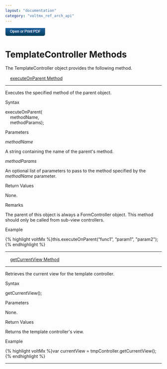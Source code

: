 ```yaml
---
layout: "documentation"
category: "voltmx_ref_arch_api"
---
```

                        

[![](Resources/Images/pdf.png)](http://docs.voltmx.com/9_x_PDFs/iris/voltmx_ref_arch_ap_internali.pdf)


TemplateController Methods
==========================

The TemplateController object provides the following method.

[![Closed](../Skins/Default/Stylesheets/Images/transparent.gif)](javascript:void(0);)[executeOnParent Method](javascript:void(0);) 

* * *

Executes the specified method of the parent object.

Syntax

executeOnParent(  
    methodName,  
    methodParams);

Parameters

_methodName_

A string containing the name of the parent's method.

_methodParams_

An optional list of parameters to pass to the method specified by the _methodName_ parameter.

Return Values

None.

Remarks

The parent of this object is always a FormController object. This method should only be called from sub-view controllers.

Example

{% highlight voltMx %}this.executeOnParent(“func1”, “param1”, "param2");
{% endhighlight %}

* * *

[![Closed](../Skins/Default/Stylesheets/Images/transparent.gif)](javascript:void(0);)[getCurrentView Method](javascript:void(0);)

* * *

Retrieves the current view for the template controller.

Syntax

getCurrentView();

Parameters

None.

Return Values

Returns the template controller's view.

Example

{% highlight voltMx %}var currentView = tmpController.getCurrentView();
{% endhighlight %}

* * *
